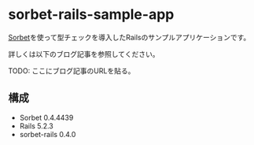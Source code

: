 # sorbet-rails-sample-app

[Sorbet](https://sorbet.org/)を使って型チェックを導入したRailsのサンプルアプリケーションです。

詳しくは以下のブログ記事を参照してください。

TODO: ここにブログ記事のURLを貼る。

## 構成

* Sorbet 0.4.4439
* Rails 5.2.3
* sorbet-rails 0.4.0
